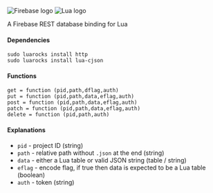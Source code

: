 
![Firebase logo](https://www.gstatic.com/mobilesdk/160503_mobilesdk/logo/2x/firebase_28dp.png) ![Lua logo](http://www.rozek.mobi/Lua/Lua-Logo_64x64.png)

A Firebase REST database binding for Lua

#### Dependencies
```
sudo luarocks install http
sudo luarocks install lua-cjson
```

#### Functions
```
get = function (pid,path,dflag,auth)
put = function (pid,path,data,eflag,auth)
post = function (pid,path,data,eflag,auth)
patch = function (pid,path,data,eflag,auth)
delete = function (pid,path,auth)
```

#### Explanations
- `pid` - project ID (string)
- `path` - relative path without `.json` at the end (string)
- `data` - either a Lua table or valid JSON string (table / string)
- `eflag` - encode flag, if true then data is expected to be a Lua table (boolean)
- `auth` - token (string)
